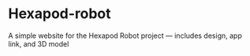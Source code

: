 # Hexapod-robot
A simple website for the Hexapod Robot project — includes design, app link, and 3D model
